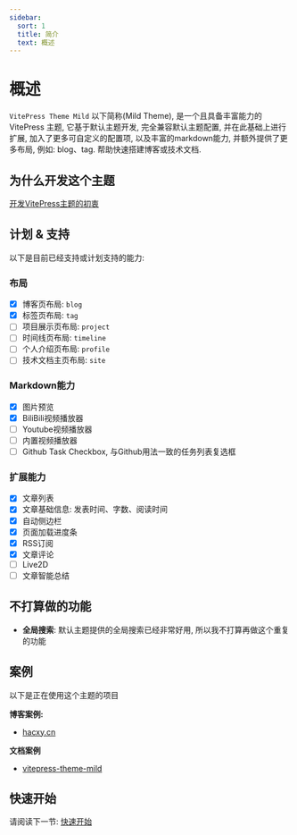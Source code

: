 ```yaml
---
sidebar:
  sort: 1
  title: 简介
  text: 概述
---
```


# 概述

`VitePress Theme Mild` 以下简称(Mild Theme), 是一个且具备丰富能力的 VitePress 主题, 它基于默认主题开发, 完全兼容默认主题配置, 并在此基础上进行扩展, 加入了更多可自定义的配置项, 以及丰富的markdown能力, 并额外提供了更多布局, 例如: blog、tag. 帮助快速搭建博客或技术文档.

## 为什么开发这个主题

[开发VitePress主题的初衷](https://hacxy.cn/docs/posts/dev-vitepress-theme/)

## 计划 & 支持

以下是目前已经支持或计划支持的能力:

### 布局

- [x] 博客页布局: `blog`
- [x] 标签页布局: `tag`
- [ ] 项目展示页布局: `project`
- [ ] 时间线页布局: `timeline`
- [ ] 个人介绍页布局: `profile`
- [ ] 技术文档主页布局: `site`

### Markdown能力

- [x] 图片预览
- [x] BiliBili视频播放器
- [ ] Youtube视频播放器
- [ ] 内置视频播放器
- [ ] Github Task Checkbox, 与Github用法一致的任务列表复选框

### 扩展能力

- [x] 文章列表
- [x] 文章基础信息: 发表时间、字数、阅读时间
- [x] 自动侧边栏
- [x] 页面加载进度条
- [x] RSS订阅
- [x] 文章评论
- [ ] Live2D
- [ ] 文章智能总结

## 不打算做的功能

- **全局搜索**: 默认主题提供的全局搜索已经非常好用, 所以我不打算再做这个重复的功能

## 案例

以下是正在使用这个主题的项目

**博客案例:**

- [hacxy.cn](https://hacxy.cn)

**文档案例**

- [vitepress-theme-mild](https://theme.hacxy.cn)

## 快速开始

请阅读下一节: [快速开始](./quick-start.md)
